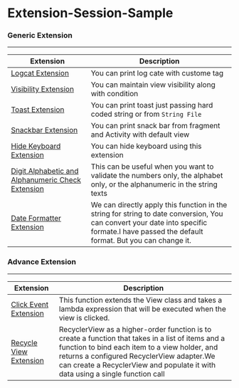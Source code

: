 # Extension-Session-Sample


### Generic Extension
---------------------------


| Extension                                                                                                             | Description                                                                                                                                                                               |
|-----------------------------------------------------------------------------------------------------------------------|-------------------------------------------------------------------------------------------------------------------------------------------------------------------------------------------|
| <a href="/app/utils/log_extension.pdf" target="_blank">Logcat Extension</a>                                           | You can print log cate with custome tag                                                                                                                                                   |
| <a href="/app/utils/visibility_extension.pdf" target="_blank">Visibility Extension</a>                                | You can maintain view visibility along with condition                                                                                                                                     |
| <a href="/app/utils/toast_extension.jpg" target="_blank">Toast Extension</a>                                          | You can print toast just passing hard coded string or from `String File`                                                                                                                  |
| <a href="/app/utils/snackbar_extension.pdf" target="_blank">Snackbar Extension</a>                                    | You can print snack bar from fragment and Activity with default view                                                                                                                      |
| <a href="/app/utils/hide_keyboard_extension.pdf" target="_blank">Hide Keyboard Extension</a>                          | You can hide keyboard using this extension                                                                                                                                                |
| <a href="/app/utils/alphanumeric_extension.pdf" target="_blank">Digit,Alphabetic and Alphanumeric Check Extension</a> | This can be useful when you want to validate the numbers only, the alphabet only, or the alphanumeric in the string texts                                                                 |
| <a href="/app/utils/date_formatter_extension.pdf" target="_blank">Date Formatter Extension</a>                        | We can directly apply this function in the string for string to date conversion, You can convert your date into specific formate.I have passed the default format. But you can change it. |


### Advance Extension
---------------------------

| Extension                                                                                 | Description                                                                                                                                                                                                                                                                        |
|-------------------------------------------------------------------------------------------|------------------------------------------------------------------------------------------------------------------------------------------------------------------------------------------------------------------------------------------------------------------------------------|
| <a href="/app/utils/event_extension.pdf" target="_blank">Click Event Extension</a>        | This function extends the View class and takes a lambda expression that will be executed when the view is clicked.                                                                                                                                                                 |
| <a href="/app/utils/recycleview_extension.pdf" target="_blank">Recycle View Extension</a> | RecyclerView as a higher-order function is to create a function that takes in a list of items and a function to bind each item to a view holder, and returns a configured RecyclerView adapter.We can create a RecyclerView and populate it with data using a single function call |
